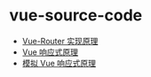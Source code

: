 # vue-source-code

- [Vue-Router 实现原理](./vue-router/README.md)
- [Vue 响应式原理](./vue-responsive/README.MD)
- [模拟 Vue 响应式原理](./vue-responsive-implement/README.MD)